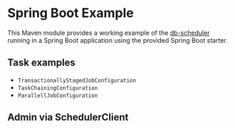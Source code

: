 # Spring Boot Example

This Maven module provides a working example of the [db-scheduler](https://github.com/kagkarlsson/db-scheduler) running in a Spring Boot application using the provided Spring Boot starter.

## Task examples

* `TransactionallyStagedJobConfiguration`
* `TaskChainingConfiguration`
* `ParallellJobConfiguration`

## Admin via SchedulerClient


